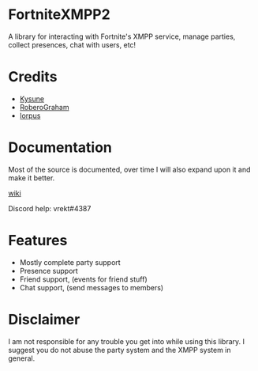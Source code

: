 # FortniteXMPP2
A library for interacting with Fortnite's XMPP service, manage parties, collect presences, chat with users, etc!

# Credits
- [Kysune](https://github.com/SzymonLisowiec)
- [RoberoGraham](https://github.com/RobertoGraham/fortnite-2)
- [lorpus](https://github.com/lorpus/fnpaktrack)

# Documentation

Most of the source is documented, over time I will also expand upon it and make it better.

[wiki](https://github.com/Vrekt/FortniteXMPP2/wiki)

Discord help: vrekt#4387

# Features
  - Mostly complete party support
  - Presence support
  - Friend support, (events for friend stuff)
  - Chat support, (send messages to members)

# Disclaimer
I am not responsible for any trouble you get into while using this library. I suggest you do not abuse the party system and the XMPP system in general.
